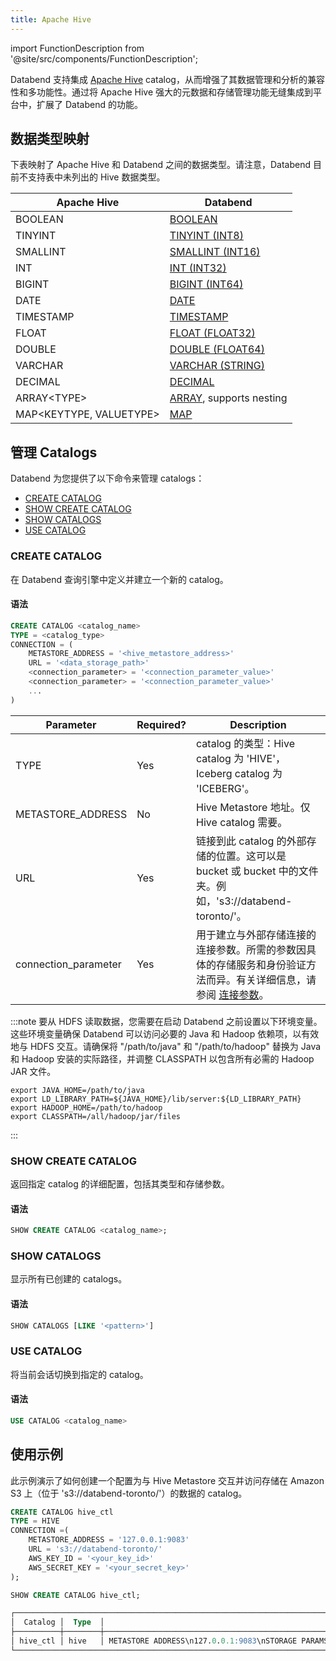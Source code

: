 ```yaml
---
title: Apache Hive
---
```


import FunctionDescription from '@site/src/components/FunctionDescription';

<FunctionDescription description="Introduced or updated: v1.2.668"/>

Databend 支持集成 [Apache Hive](https://hive.apache.org/) catalog，从而增强了其数据管理和分析的兼容性和多功能性。通过将 Apache Hive 强大的元数据和存储管理功能无缝集成到平台中，扩展了 Databend 的功能。

## 数据类型映射

下表映射了 Apache Hive 和 Databend 之间的数据类型。请注意，Databend 目前不支持表中未列出的 Hive 数据类型。

| Apache Hive                   | Databend                                                                            |
| ----------------------------- | ----------------------------------------------------------------------------------- |
| BOOLEAN                       | [BOOLEAN](/sql/sql-reference/data-types/boolean)                                    |
| TINYINT                       | [TINYINT (INT8)](/sql/sql-reference/data-types/numeric#integer-data-types)          |
| SMALLINT                      | [SMALLINT (INT16)](/sql/sql-reference/data-types/numeric#integer-data-types)        |
| INT                           | [INT (INT32)](/sql/sql-reference/data-types/numeric#integer-data-types)             |
| BIGINT                        | [BIGINT (INT64)](/sql/sql-reference/data-types/numeric#integer-data-types)          |
| DATE                          | [DATE](/sql/sql-reference/data-types/datetime)                                      |
| TIMESTAMP                     | [TIMESTAMP](/sql/sql-reference/data-types/datetime)                                 |
| FLOAT                         | [FLOAT (FLOAT32)](/sql/sql-reference/data-types/numeric#floating-point-data-types)  |
| DOUBLE                        | [DOUBLE (FLOAT64)](/sql/sql-reference/data-types/numeric#floating-point-data-types) |
| VARCHAR                       | [VARCHAR (STRING)](/sql/sql-reference/data-types/string)                            |
| DECIMAL                       | [DECIMAL](/sql/sql-reference/data-types/decimal)                                    |
| ARRAY&lt;TYPE&gt;             | [ARRAY](/sql/sql-reference/data-types/array), supports nesting                      |
| MAP&lt;KEYTYPE, VALUETYPE&gt; | [MAP](/sql/sql-reference/data-types/map)                                            |

## 管理 Catalogs

Databend 为您提供了以下命令来管理 catalogs：

- [CREATE CATALOG](#create-catalog)
- [SHOW CREATE CATALOG](#show-create-catalog)
- [SHOW CATALOGS](#show-catalogs)
- [USE CATALOG](#use-catalog)

### CREATE CATALOG

在 Databend 查询引擎中定义并建立一个新的 catalog。

#### 语法

```sql
CREATE CATALOG <catalog_name>
TYPE = <catalog_type>
CONNECTION = (
    METASTORE_ADDRESS = '<hive_metastore_address>'
    URL = '<data_storage_path>'
    <connection_parameter> = '<connection_parameter_value>'
    <connection_parameter> = '<connection_parameter_value>'
    ...
)
```

| Parameter            | Required? | Description                                                                                                                                              |
| -------------------- | --------- | -------------------------------------------------------------------------------------------------------------------------------------------------------- |
| TYPE                 | Yes       | catalog 的类型：Hive catalog 为 'HIVE'，Iceberg catalog 为 'ICEBERG'。                                                                                   |
| METASTORE_ADDRESS    | No        | Hive Metastore 地址。仅 Hive catalog 需要。                                                                                                              |
| URL                  | Yes       | 链接到此 catalog 的外部存储的位置。这可以是 bucket 或 bucket 中的文件夹。例如，'s3://databend-toronto/'。                                                |
| connection_parameter | Yes       | 用于建立与外部存储连接的连接参数。所需的参数因具体的存储服务和身份验证方法而异。有关详细信息，请参阅 [连接参数](/sql/sql-reference/connect-parameters)。 |

:::note
要从 HDFS 读取数据，您需要在启动 Databend 之前设置以下环境变量。这些环境变量确保 Databend 可以访问必要的 Java 和 Hadoop 依赖项，以有效地与 HDFS 交互。请确保将 "/path/to/java" 和 "/path/to/hadoop" 替换为 Java 和 Hadoop 安装的实际路径，并调整 CLASSPATH 以包含所有必需的 Hadoop JAR 文件。

```shell
export JAVA_HOME=/path/to/java
export LD_LIBRARY_PATH=${JAVA_HOME}/lib/server:${LD_LIBRARY_PATH}
export HADOOP_HOME=/path/to/hadoop
export CLASSPATH=/all/hadoop/jar/files
```

:::

### SHOW CREATE CATALOG

返回指定 catalog 的详细配置，包括其类型和存储参数。

#### 语法

```sql
SHOW CREATE CATALOG <catalog_name>;
```

### SHOW CATALOGS

显示所有已创建的 catalogs。

#### 语法

```sql
SHOW CATALOGS [LIKE '<pattern>']
```

### USE CATALOG

将当前会话切换到指定的 catalog。

#### 语法

```sql
USE CATALOG <catalog_name>
```

## 使用示例

此示例演示了如何创建一个配置为与 Hive Metastore 交互并访问存储在 Amazon S3 上（位于 's3://databend-toronto/'）的数据的 catalog。

```sql
CREATE CATALOG hive_ctl
TYPE = HIVE
CONNECTION =(
    METASTORE_ADDRESS = '127.0.0.1:9083'
    URL = 's3://databend-toronto/'
    AWS_KEY_ID = '<your_key_id>'
    AWS_SECRET_KEY = '<your_secret_key>'
);

SHOW CREATE CATALOG hive_ctl;

┌──────────────────────────────────────────────────────────────────────────────────────────────────────────────────────────────────────────────┐
│  Catalog │  Type  │                                                          Option                                                          │
├──────────┼────────┼──────────────────────────────────────────────────────────────────────────────────────────────────────────────────────────┤
│ hive_ctl │ hive   │ METASTORE ADDRESS\n127.0.0.1:9083\nSTORAGE PARAMS\ns3 | bucket=databend-toronto,root=/,endpoint=https://s3.amazonaws.com │
└──────────────────────────────────────────────────────────────────────────────────────────────────────────────────────────────────────────────┘
```
